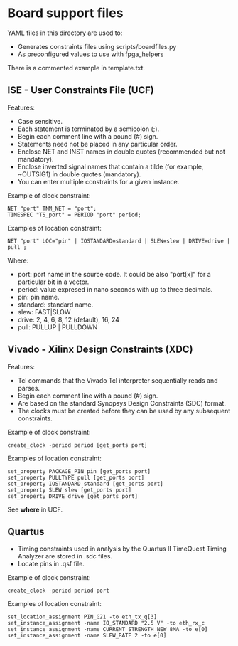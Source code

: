 # Board support files

YAML files in this directory are used to:
* Generates constraints files using scripts/boardfiles.py
* As preconfigured values to use with fpga_helpers

There is a commented example in template.txt.

## ISE - User Constraints File (UCF)

Features:
* Case sensitive.
* Each statement is terminated by a semicolon (;).
* Begin each comment line with a pound (#) sign.
* Statements need not be placed in any particular order.
* Enclose NET and INST names in double quotes (recommended but not mandatory).
* Enclose inverted signal names that contain a tilde (for example, ~OUTSIG1) in double quotes (mandatory).
* You can enter multiple constraints for a given instance.

Example of clock constraint:
```
NET "port" TNM_NET = "port";
TIMESPEC "TS_port" = PERIOD "port" period;
```

Examples of location constraint:
```
NET "port" LOC="pin" | IOSTANDARD=standard | SLEW=slew | DRIVE=drive | pull ;
```

Where:
* port: port name in the source code. It could be also "port[x]" for a particular bit in a vector.
* period: value expresed in nano seconds with up to three decimals.
* pin: pin name.
* standard: standard name.
* slew: FAST|SLOW
* drive: 2, 4, 6, 8, 12 (default), 16, 24
* pull: PULLUP | PULLDOWN

## Vivado - Xilinx Design Constraints (XDC)

Features:
* Tcl commands that the Vivado Tcl interpreter sequentially reads and parses.
* Begin each comment line with a pound (#) sign.
* Are based on the standard Synopsys Design Constraints (SDC) format.
* The clocks must be created before they can be used by any subsequent constraints.

Example of clock constraint:
```
create_clock -period period [get_ports port]
```

Examples of location constraint:
```
set_property PACKAGE_PIN pin [get_ports port]
set_property PULLTYPE pull [get_ports port]
set_property IOSTANDARD standard [get_ports port]
set_property SLEW slew [get_ports port]
set_property DRIVE drive [get_ports port]
```

See **where** in UCF.

## Quartus

* Timing constraints used in analysis by the Quartus II TimeQuest Timing Analyzer are stored in .sdc files.
* Locate pins in .qsf file.

Example of clock constraint:
```
create_clock -period period port
```

Examples of location constraint:
```
set_location_assignment PIN_G21 -to eth_tx_q[3]
set_instance_assignment -name IO_STANDARD "2.5 V" -to eth_rx_c
set_instance_assignment -name CURRENT_STRENGTH_NEW 8MA -to e[0]
set_instance_assignment -name SLEW_RATE 2 -to e[0]
```
